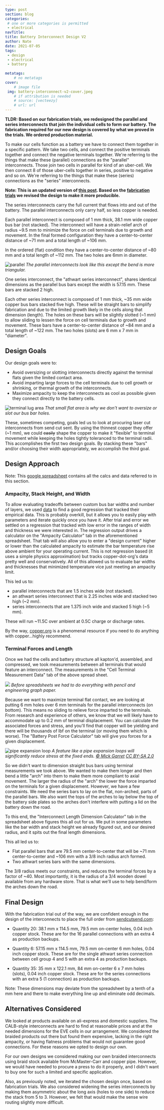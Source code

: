 ```yaml
---
type: post
section: blog
categories: 
 # one or more categories is permitted
 - electrical
navTitle: 
title: Battery Interconnect Design V2
author: Nate
date: 2021-07-05
tags:
 - design
 - electrical
 - battery
 
metatags:
	# no metatags
cover: 
	# image file
 img: battery-interconnect-v2-cover.jpeg
	# if attribution is needed
	# source: [vecteezy]
	# url: url
---
```

**TLDR: Based on our fabrication trials, we redesigned the parallel and series interconnects that join the individual cells to form our battery.  The fabrication required for our new design is covered by what we proved in the trials.  We ordered production material.**<!--excerpt-->

To make our cells function as a battery we have to connect them together in a specific pattern.  We take two cells, and connect the positive terminals together and connect the negative terminals together.  We're referring to the things that make these (parallel) connections as the "parallel" interconnects.  Those join two cells in parallel for kind of an uber-cell.  We then connect 8 of those uber-cells together in series, positive to negative and so on.  We're referring to the things that make these (series) connections as the "series" interconnects.  

**Note: This is an updated version of [this post](/blog/2021-6-26/bettery-interconnect-design).  Based on the [fabrication trials](/blog/2021-7-4/battery-interconnect-fab-trials) we revised the design to make it more producible.**

The series interconnects carry the full current that flows into and out of the battery.  The parallel interconnects only carry half, so less copper is needed. 

Each parallel interconnect is composed of 1 mm thick, 38.1 mm wide copper bus bar (not stacked).  The interconnect will have a strain-relief arch of radius ~9.5 mm to minimize the force on cell terminals due to growth and movement.  In the final formed configuration they have a center-to-center distance of ~71 mm and a total length of ~106 mm.  

In the ordered (flat) condition they have a center-to-center distance of ~80 mm and a total length of ~112 mm.  The two holes are 6mm in diameter.

![parallel](parallel-interconnect-v2.jpg)
_The parallel interconnects look like this except the bend is more triangular._

One series interconnect, the "athwart series interconnect", shares identical dimensions as the parallel bus bars except the width is 57.15 mm.  These bars are stacked 2 high.

Each other series interconnect is composed of 1 mm thick, ~35 mm wide copper bus bars stacked five high.  These will be straight bars to simplify fabrication and due to the limited growth likely in the cells along that dimension (length).  The holes on these bars will be slightly slotted (~1 mm) to allow sliding to lessen the force on cell terminals due to growth and movement.  These bars have a center-to-center distance of ~84 mm and a total length of ~122 mm.  The two holes (slots) are 6 mm x 7 mm in "diameter".

## Design Goals

Our design goals were to:

- Avoid oversizing or slotting interconnects directly against the terminal flats given the limited contact area.
- Avoid imparting large forces to the cell terminals due to cell growth or shrinking, or thermal growth of the interconnects.
- Maximize ampacity to keep the interconnects as cool as possible given they connect directly to the battery cells.

![terminal lug area](terminal-flat.jpg)
_That small flat area is why we don't want to oversize or slot our bus bar holes._

These, sometimes competing, goals led us to look at procuring laser cut interconnects from send cut sent.  By using the thinnest copper they offer (~1 mm), we could ~~easily~~ shape the copper to make it "flexible" to terminal movement while keeping the holes tightly toleranced to the terminal radii.  This accomplishes the first two design goals.  By stacking these "bars" and/or choosing their width appropriately, we accomplish the third goal.

## Design Approach

Note: This [google spreadsheet](https://docs.google.com/spreadsheets/d/1Pt9gJuRe_mgjYMCVcGqAvc35JIKin3QtssmPnbjSTbU/edit?usp=sharing) contains all the calcs and data referred to in this section.

### Ampacity, Stack Height, and Width
To allow evaluating tradeoffs between custom bus bar widths and number of layers, we used [data](https://www.copper.org/applications/electrical/busbar/bus_table1.html) to find a good regression that tracked their empirical data.  This is probably overkill, but it allows you to easily play with parameters and iterate quickly once you have it.  After trial and error we settled on a regression that tracked with low error in the ranges of width and thickness we were interested in.  The regression output drives a calculator on the "Ampacity Calculator" tab in the aforementioned spreadsheet.  That tab will also allow you to enter a "design current" higher or lower than the calculated ampacity to estimate the bar temperature rise above ambient for your operating current.  This is not regression based (it uses a simple physics approximation) but tracks copper-dot-org's data pretty well and conservatively.  All of this allowed us to evaluate bar widths and thicknesses that minimized temperature vice just meeting an ampacity limit.  


This led us to:
- parallel interconnects that are 1.5 inches wide (not stacked).
- an athwart series interconnect that is 2.25 inches wide and stacked two high (~2 mm).  
- series interconnects that are 1.375 inch wide and stacked 5 high (~5 mm).

These will run ~11.5C over ambient at 0.5C charge or discharge rates.


By the way, [copper.org](https://www.copper.org) is a phenomenal resource if you need to do anything with copper...highly recommend.

### Terminal Forces and Length

Once we had the cells and battery structure all kapton'd, assembled, and compressed, we took measurements between all terminals that would feature an interconnect.  The measurements in the "Cell Terminal Measurement Data" tab of the above spread sheet.

![](terminal-dimensions.jpg)
_Before spreadsheets we had to do everything with pencil and engineering graph paper._

Because we want to maximize terminal flat contact, we are looking at putting 6 mm holes over 6 mm terminals for the parallel interconnects (on bottom).  This means no sliding to relieve force imparted to the terminals.  From research and experience of others, we know that we will likely have to accommodate up to 0.2 mm of terminal displacement.  You can calculate the associated forces and stress, and you'll find that copper will be yielding and there will be thousands of lbf on the terminal (or moving them which is worse).  The "Battery Post Force Calculator" tab will give you forces for a given displacement.


![pipe expansion loop](expansion-loops.jpg)
_A feature like a pipe expansion loops will significantly reduce stress at the fixed ends. [© Mick Garret](https://www.geograph.org.uk/profile/343) [ CC BY-SA 2.0](https://creativecommons.org/licenses/by-sa/2.0/)_

So we didn't want to dimension straight bus bars using terminal measurements we took above.  We wanted to make them longer and then bend a little "arch" into them to make them more compliant to axial movement.  The larger the radius of the "arch" the lower the force imparted on the terminals for a given displacement.  However, we have a few constraints.  We need the series bars to lay on the flat, non-arched, parts of the parallel bars.  We also want the tops of the arches to lay below the top of the battery side plates so the arches don't interfere with putting a lid on the battery down the road.

To this end, the "Interconnect Length Dimension Calculator" tab in the spreadsheet above figures this all out for us.  We put in some parameters like the bar width and stack height we already figured out, and our desired radius, and it spits out the final length dimensions.  

This all led us to:
- Flat parallel bars that are 79.5 mm center-to-center that will be ~71 mm center-to-center and ~106 mm with a 3/8 inch radius arch formed. 
- Two athwart series bars with the same dimensions.

The 3/8 radius meets our constraints, and reduces the terminal forces by a factor of ~40.  Most importantly, it is the radius of a 3/4 wooden dowel available from any hardware store.  That is what we'll use to help bend/form the arches down the road.

## Final Design

With the fabrication trial out of the way, we are confident enough in the design of the interconnects to place the full order from [sendcutsend.com](https://sendcutsend.com):

- Quantity 20: 38.1 mm x 114.5 mm, 79.5 mm on-center holes, 0.04 inch copper stock.  These are for the 16 parallel connections with an extra 4 as production backups.

- Quantity 6: 57.15 mm x 114.5 mm, 79.5 mm on-center 6 mm holes, 0.04 inch copper stock.  These are for the single athwart series connection between cell group 4 and 5 with an extra 4 as production backups.

- Quantity 35: 35 mm x 122.1 mm, 84 mm on-center 6 x 7 mm holes (slots), 0.04 inch copper stock.  These are for the series connections with an extra 5 (1 connection) as production backups.

Note: These dimensions may deviate from the spreadsheet by a tenth of a mm here and there to make everything line up and eliminate odd decimals.

## Alternatives Considered

We looked at products available on ali-express and domestic suppliers.  The CALB-style interconnects are hard to find at reasonable prices and at the needed dimensions for the EVE cells in our arrangement.  We considered the braided products out there but found them expensive, lacking in the right ampacity, or having flatness problems that would not guarantee good connections.  For these reasons we opted to design our own.

For our own designs we considered making our own braided interconnects using braid stock available from McMaster-Carr and copper pipe.  However, we would have needed to procure a press to do it properly, and I didn't want to buy one for such a limited and specific application.  

Also, as previously noted, we iterated the chosen design once, based on fabrication trials.  We also considered widening the series interconnects by making them asymmetric about the long axis (holes to one side) to reduce the stack from 5 to 3.  However, we felt that would make the sense wire routing slightly more difficult.

